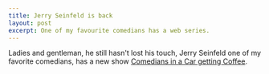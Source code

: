 ```yaml
---
title: Jerry Seinfeld is back
layout: post
excerpt: One of my favourite comedians has a web series.
---
```

	

Ladies and gentleman, he still hasn't lost his touch, Jerry Seinfeld one of my favorite comedians, has a new show [Comedians in a Car getting Coffee](http://comediansincarsgettingcoffee.com/).